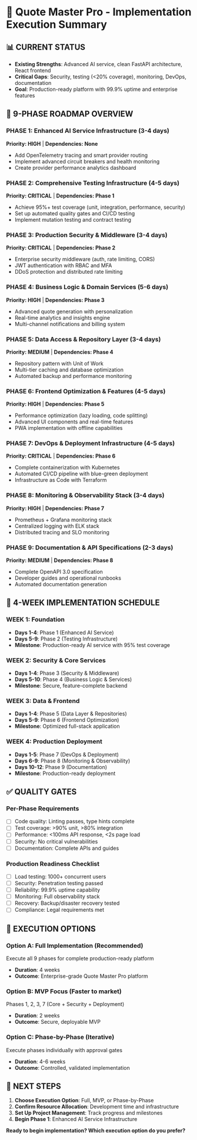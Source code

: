 # 🚀 Quote Master Pro - Implementation Execution Summary

## 📊 **CURRENT STATUS**
- **Existing Strengths**: Advanced AI service, clean FastAPI architecture, React frontend
- **Critical Gaps**: Security, testing (<20% coverage), monitoring, DevOps, documentation
- **Goal**: Production-ready platform with 99.9% uptime and enterprise features

## 🎯 **9-PHASE ROADMAP OVERVIEW**

### **PHASE 1: Enhanced AI Service Infrastructure** (3-4 days)
**Priority: HIGH** | **Dependencies: None**
- Add OpenTelemetry tracing and smart provider routing
- Implement advanced circuit breakers and health monitoring
- Create provider performance analytics dashboard

### **PHASE 2: Comprehensive Testing Infrastructure** (4-5 days) 
**Priority: CRITICAL** | **Dependencies: Phase 1**
- Achieve 95%+ test coverage (unit, integration, performance, security)
- Set up automated quality gates and CI/CD testing
- Implement mutation testing and contract testing

### **PHASE 3: Production Security & Middleware** (3-4 days)
**Priority: CRITICAL** | **Dependencies: Phase 2**
- Enterprise security middleware (auth, rate limiting, CORS)
- JWT authentication with RBAC and MFA
- DDoS protection and distributed rate limiting

### **PHASE 4: Business Logic & Domain Services** (5-6 days)
**Priority: HIGH** | **Dependencies: Phase 3**
- Advanced quote generation with personalization
- Real-time analytics and insights engine
- Multi-channel notifications and billing system

### **PHASE 5: Data Access & Repository Layer** (3-4 days)
**Priority: MEDIUM** | **Dependencies: Phase 4**
- Repository pattern with Unit of Work
- Multi-tier caching and database optimization
- Automated backup and performance monitoring

### **PHASE 6: Frontend Optimization & Features** (4-5 days)
**Priority: HIGH** | **Dependencies: Phase 5**
- Performance optimization (lazy loading, code splitting)
- Advanced UI components and real-time features
- PWA implementation with offline capabilities

### **PHASE 7: DevOps & Deployment Infrastructure** (4-5 days)
**Priority: CRITICAL** | **Dependencies: Phase 6**
- Complete containerization with Kubernetes
- Automated CI/CD pipeline with blue-green deployment
- Infrastructure as Code with Terraform

### **PHASE 8: Monitoring & Observability Stack** (3-4 days)
**Priority: HIGH** | **Dependencies: Phase 7**
- Prometheus + Grafana monitoring stack
- Centralized logging with ELK stack
- Distributed tracing and SLO monitoring

### **PHASE 9: Documentation & API Specifications** (2-3 days)
**Priority: MEDIUM** | **Dependencies: Phase 8**
- Complete OpenAPI 3.0 specification
- Developer guides and operational runbooks
- Automated documentation generation

## 📅 **4-WEEK IMPLEMENTATION SCHEDULE**

### **WEEK 1: Foundation** 
- **Days 1-4**: Phase 1 (Enhanced AI Service)
- **Days 5-9**: Phase 2 (Testing Infrastructure)
- **Milestone**: Production-ready AI service with 95% test coverage

### **WEEK 2: Security & Core Services**
- **Days 1-4**: Phase 3 (Security & Middleware)  
- **Days 5-10**: Phase 4 (Business Logic & Services)
- **Milestone**: Secure, feature-complete backend

### **WEEK 3: Data & Frontend**
- **Days 1-4**: Phase 5 (Data Layer & Repositories)
- **Days 5-9**: Phase 6 (Frontend Optimization)
- **Milestone**: Optimized full-stack application

### **WEEK 4: Production Deployment**
- **Days 1-5**: Phase 7 (DevOps & Deployment)
- **Days 6-9**: Phase 8 (Monitoring & Observability)  
- **Days 10-12**: Phase 9 (Documentation)
- **Milestone**: Production-ready deployment

## ✅ **QUALITY GATES**

### **Per-Phase Requirements**
- [ ] Code quality: Linting passes, type hints complete
- [ ] Test coverage: >90% unit, >80% integration  
- [ ] Performance: <100ms API response, <2s page load
- [ ] Security: No critical vulnerabilities
- [ ] Documentation: Complete APIs and guides

### **Production Readiness Checklist**
- [ ] Load testing: 1000+ concurrent users
- [ ] Security: Penetration testing passed
- [ ] Reliability: 99.9% uptime capability
- [ ] Monitoring: Full observability stack
- [ ] Recovery: Backup/disaster recovery tested
- [ ] Compliance: Legal requirements met

## 🎯 **EXECUTION OPTIONS**

### **Option A: Full Implementation** (Recommended)
Execute all 9 phases for complete production-ready platform
- **Duration**: 4 weeks
- **Outcome**: Enterprise-grade Quote Master Pro platform

### **Option B: MVP Focus** (Faster to market)
Phases 1, 2, 3, 7 (Core + Security + Deployment)
- **Duration**: 2 weeks  
- **Outcome**: Secure, deployable MVP

### **Option C: Phase-by-Phase** (Iterative)
Execute phases individually with approval gates
- **Duration**: 4-6 weeks
- **Outcome**: Controlled, validated implementation

## 🚀 **NEXT STEPS**

1. **Choose Execution Option**: Full, MVP, or Phase-by-Phase
2. **Confirm Resource Allocation**: Development time and infrastructure
3. **Set Up Project Management**: Track progress and milestones
4. **Begin Phase 1**: Enhanced AI Service Infrastructure

**Ready to begin implementation? Which execution option do you prefer?**
